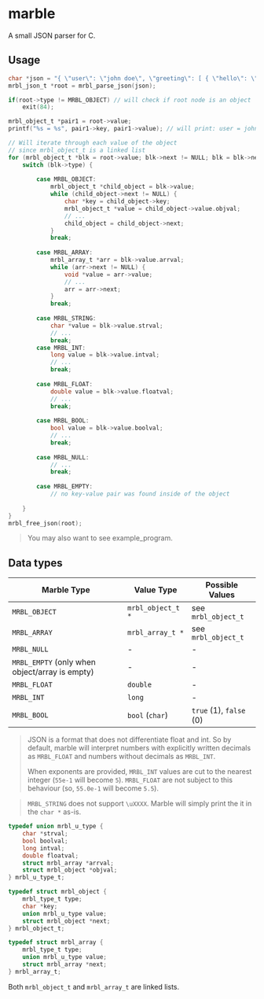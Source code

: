 # marble

A small JSON parser for C.

## Usage

```c
char *json = "{ \"user\": \"john doe\", \"greeting\": [ { \"hello\": \"world\" }, { \"stuff\": 42 } ] }";
mrbl_json_t *root = mrbl_parse_json(json);

if(root->type != MRBL_OBJECT) // will check if root node is an object
    exit(84);

mrbl_object_t *pair1 = root->value;
printf("%s = %s", pair1->key, pair1->value); // will print: user = john doe

// Will iterate through each value of the object
// since mrbl_object_t is a linked list
for (mrbl_object_t *blk = root->value; blk->next != NULL; blk = blk->next) {
    switch (blk->type) {
    
        case MRBL_OBJECT:
            mrbl_object_t *child_object = blk->value;
            while (child_object->next != NULL) {
                char *key = child_object->key;
                mrbl_object_t *value = child_object->value.objval;
                // ...
                child_object = child_object->next;
            }
            break;
        
        case MRBL_ARRAY:
            mrbl_array_t *arr = blk->value.arrval;
            while (arr->next != NULL) {
                void *value = arr->value;
                // ...
                arr = arr->next;
            }
            break;
        
        case MRBL_STRING:
            char *value = blk->value.strval;
            // ...
            break;
        case MRBL_INT:
            long value = blk->value.intval;
            // ...
            break;
        
        case MRBL_FLOAT:
            double value = blk->value.floatval;
            // ...
            break;
        
        case MRBL_BOOL:
            bool value = blk->value.boolval;
            // ...
            break;
        
        case MRBL_NULL:
            // ...
            break;
        
        case MRBL_EMPTY:
            // no key-value pair was found inside of the object
        
    }
}
mrbl_free_json(root);
```

> You may also want to see example_program.

## Data types

| Marble Type       | Value Type        | Possible Values         |
|-------------------|-------------------|-------------------------|
| `MRBL_OBJECT`     | `mrbl_object_t *` | see `mrbl_object_t`     |
| `MRBL_ARRAY`      | `mrbl_array_t *`  | see `mrbl_object_t`     |
| `MRBL_NULL`       | -                 | -                       |
| `MRBL_EMPTY` (only when object/array is empty) | - | -          | 
| `MRBL_FLOAT`      | `double`          | -                       |
| `MRBL_INT`        | `long`            | -                       |
| `MRBL_BOOL`       | `bool` (`char`)   | `true` (1), `false` (0) |

> JSON is a format that does not differentiate float and int. So by default, marble will interpret numbers with explicitly written decimals as `MRBL_FLOAT` and numbers without decimals as `MRBL_INT`.
>
> When exponents are provided, `MRBL_INT` values are cut to the nearest integer (`55e-1` will become `5`). `MRBL_FLOAT` are not subject to this behaviour (so, `55.0e-1` will become `5.5`).

> `MRBL_STRING` does not support `\uXXXX`. Marble will simply print the it in the `char *` as-is.

```c
typedef union mrbl_u_type {
    char *strval;
    bool boolval;
    long intval;
    double floatval;
    struct mrbl_array *arrval;
    struct mrbl_object *objval;
} mrbl_u_type_t;

typedef struct mrbl_object {
    mrbl_type_t type;
    char *key;
    union mrbl_u_type value;
    struct mrbl_object *next;
} mrbl_object_t;

typedef struct mrbl_array {
    mrbl_type_t type;
    union mrbl_u_type value;
    struct mrbl_array *next;
} mrbl_array_t;
```
Both `mrbl_object_t` and `mrbl_array_t` are linked lists.
